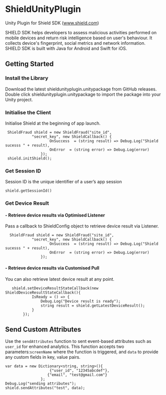 # ShieldUnityPlugin
Unity Plugin for Shield SDK (www.shield.com) 

SHIELD SDK helps developers to assess malicious activities performed on mobile devices and return risk intelligence based on user's behaviour. It collects device's fingerprint, social metrics and network information. SHIELD SDK is built with Java for Android and Swift for iOS.

## Getting Started

### Install the Library

Download the latest shieldunityplugin.unitypackage from GitHub releases.
Double click shieldunityplugin.unitypackage to import the package into your Unity project.

### Initialise the Client

Initialise Shield at the beginning of app launch.

```
 ShieldFraud shield = new ShieldFraud("site_id",
            "secret_key", new ShieldCallback() {
                    OnSuccess  = (string result) => Debug.Log("Shield sucesss " + result),                
                    OnError  = (string error) => Debug.Log(error)
                });
 shield.initShield();
```

### Get Session ID
Session ID is the unique identifier of a user’s app session
```
shield.getSessionId()
```

### Get Device Result
#### - Retrieve device results via Optimised Listener

Pass a callback to ShieldConfig object to retrieve device result via Listener.

```
  ShieldFraud shield = new ShieldFraud("site_id",
            "secret_key", new ShieldCallback() {
                    OnSuccess  = (string result) => Debug.Log("Shield sucesss " + result),                
                    OnError  = (string error) => Debug.Log(error)
                });
```

#### - Retrieve device results via Customised Pull

You can also retrieve latest device result at any point.

```
   shield.setDeviceResultStateCallback(new ShieldDeviceResultStateCallback(){
            IsReady = () => {
                Debug.Log("Device result is ready");
                string result = shield.getLatestDeviceResult();
            }
        });
```

## Send Custom Attributes
Use the `sendAttributes` function to sent event-based attributes such as `user_id` for enhanced analytics. This function accepts two parameters:`screenName` where the function is triggered, and  `data` to provide any custom fields in key, value pairs.

```
var data = new Dictionary<string, string>(){
                	{"user_id", "12345abcdef"},
    	           {"email", "test@gmail.com"}
                };
Debug.Log("sending attributes");
shield.sendAttributes("test", data);
```
